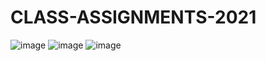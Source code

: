 # CLASS-ASSIGNMENTS-2021
![image](https://user-images.githubusercontent.com/81749319/116001651-1bb42880-a5fe-11eb-963f-9c489ced0319.png)
![image](https://user-images.githubusercontent.com/81749319/116001681-51591180-a5fe-11eb-9220-e855aaabb0f3.png)
![image](https://user-images.githubusercontent.com/81749319/116001711-7cdbfc00-a5fe-11eb-8f91-42357def836e.png)
